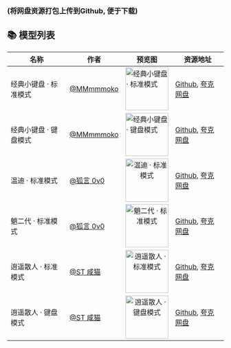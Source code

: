 ### (将网盘资源打包上传到Github, 便于下载)

## 📚 模型列表

| 名称 | 作者 | 预览图 | 资源地址 |
| ---- | ---- | ------ | -------- |
| 经典小键盘 · 标准模式 | [@MMmmmoko](https://space.bilibili.com/5808772) | <img src="https://i0.hdslb.com/bfs/openplatform/7a475b7e96151137ef8907c7a91bd3e854f0bbfb.png" height="100" alt="经典小键盘 · 标准模式" /> | [Github](https://github.com/g0l4/BongoCat-Models/tree/master/models/57uP5YW45bCP6ZSu55uYIMK3IOagh+WHhuaooeW8jw%3D%3D.zip), [夸克网盘](https://pan.quark.cn/s/52897c41d3e8) |
| 经典小键盘 · 键盘模式 | [@MMmmmoko](https://space.bilibili.com/5808772) | <img src="https://i0.hdslb.com/bfs/openplatform/5f68f5de2498cad00f8ac9a4c8a28a7f2665be75.png" height="100" alt="经典小键盘 · 键盘模式" /> | [Github](https://github.com/g0l4/BongoCat-Models/blob/master/models/57uP5YW45bCP6ZSu55uYIMK3IOmUruebmOaooeW8jw%3D%3D.zip), [夸克网盘](https://pan.quark.cn/s/c0940ec461f0) |
| 温迪 · 标准模式 | [@狐言 0v0](https://www.bilibili.com/video/BV1Dd4y1u7FR) | <div align="center"><img src="https://i0.hdslb.com/bfs/openplatform/c9c2cc355b1effcbcb5685c7f928c7321900757b.png" height="100" alt="温迪 · 标准模式" /></div> | [Github](https://github.com/g0l4/BongoCat-Models/blob/master/models/5rip6L%2BqIMK3IOagh%2BWHhuaooeW8jw%3D%3D.zip), [夸克网盘](https://pan.quark.cn/s/6aa99b564f03) |
| 魈二代 · 标准模式 | [@狐言 0v0](https://www.bilibili.com/video/BV1ZX4y1z7ML) | <div align="center"><img src="https://i0.hdslb.com/bfs/openplatform/7ac1930ee66efc940bfea0bdd77549cb259e4f64.png" height="100" alt="魈二代 · 标准模式" /></div> | [Github](https://github.com/g0l4/BongoCat-Models/blob/master/models/6a2I5LqM5LujIMK3IOagh%2BWHhuaooeW8jw%3D%3D.zip), [夸克网盘](https://pan.quark.cn/s/0ad9b88e2645) |
| 逍遥散人 · 标准模式 | [@ST 咸猫](https://www.bilibili.com/video/BV1h34y1h7x8)  | <div align="center"><img src="https://i0.hdslb.com/bfs/openplatform/f9d6121102a9099b22f9b954a693739d0cb484a5.png" height="100" alt="逍遥散人 · 标准模式" /></div> | [Github](6YCN6YGl5pWj5Lq6IMK3IOagh+WHhuaooeW8jw%3D%3D.zip), [夸克网盘](https://pan.quark.cn/s/fcd4ad6dc594) |
| 逍遥散人 · 键盘模式 | [@ST 咸猫](https://www.bilibili.com/video/BV1h34y1h7x8)  | <div align="center"><img src="https://i0.hdslb.com/bfs/openplatform/d228a78a5af470296088a036ffcfce64df7d5e19.png" height="100" alt="逍遥散人 · 键盘模式" /></div> | [Github](https://github.com/g0l4/BongoCat-Models/blob/master/models/6YCN6YGl5pWj5Lq6IMK3IOmUruebmOaooeW8jw%3D%3D.zip), [夸克网盘](https://pan.quark.cn/s/40a7ac825888) |
